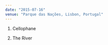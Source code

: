 ```yaml
---
date: "2015-07-16"
venue: "Parque das Nações, Lisbon, Portugal"
---
```


 1. Cellophane

 2. The River


